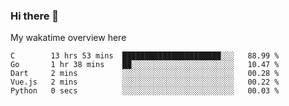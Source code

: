 ### Hi there 👋

<!--
**Jassy930/Jassy930** is a ✨ _special_ ✨ repository because its `README.md` (this file) appears on your GitHub profile.

Here are some ideas to get you started:

- 🔭 I’m currently working on ...
- 🌱 I’m currently learning ...
- 👯 I’m looking to collaborate on ...
- 🤔 I’m looking for help with ...
- 💬 Ask me about ...
- 📫 How to reach me: ...
- 😄 Pronouns: ...
- ⚡ Fun fact: ...
-->

My wakatime overview here
<!--START_SECTION:waka-->
```text
C        13 hrs 53 mins  ██████████████████████░░░   88.99 % 
Go       1 hr 38 mins    ██░░░░░░░░░░░░░░░░░░░░░░░   10.47 % 
Dart     2 mins          ░░░░░░░░░░░░░░░░░░░░░░░░░   00.28 % 
Vue.js   2 mins          ░░░░░░░░░░░░░░░░░░░░░░░░░   00.22 % 
Python   0 secs          ░░░░░░░░░░░░░░░░░░░░░░░░░   00.03 %
```
<!--END_SECTION:waka-->
